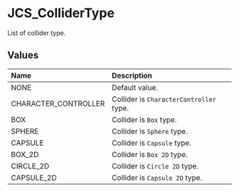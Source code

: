 # JCS_ColliderType

List of collider type.

## Values

| Name                 | Description                             |
|:---------------------|:----------------------------------------|
| NONE                 | Default value.                          |
| CHARACTER_CONTROLLER | Collider is `CharacterController` type. |
| BOX                  | Collider is `Box` type.                 |
| SPHERE               | Collider is `Sphere` type.              |
| CAPSULE              | Collider is `Capsule` type.             |
| BOX_2D               | Collider is `Box 2D` type.              |
| CIRCLE_2D            | Collider is `Circle 2D` type.           |
| CAPSULE_2D           | Collider is `Capsule 2D` type.          |

